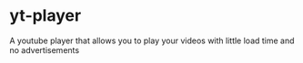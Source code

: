 # yt-player
A youtube player that allows you to play your videos with little load time and no advertisements 
